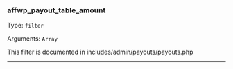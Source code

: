 ### affwp_payout_table_amount

Type: `filter`

Arguments: `Array`

This filter is documented in includes/admin/payouts/payouts.php

----

